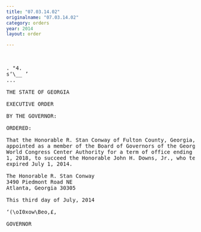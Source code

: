 ```yaml
---
title: "07.03.14.02"
originalname: "07.03.14.02"
category: orders
year: 2014
layout: order

---
```

<pre>
 

. "4.
s‘\__ ’
...

THE STATE OF GEORGIA

EXECUTIVE ORDER

BY THE GOVERNOR:

ORDERED:

That the Honorable R. Stan Conway of Fulton County, Georgia, is
appointed as a member of the Board of Governors of the Georgia
World Congress Center Authority for a term of office ending July
1, 2018, to succeed the Honorable John H. Downs, Jr., who term
expired July 1, 2014.

The Honorable R. Stan Conway
3490 Piedmont Road NE
Atlanta, Georgia 30305

This third day of July, 2014

‘(\oI0xow\Beo,£,

GOVERNOR

</pre>

